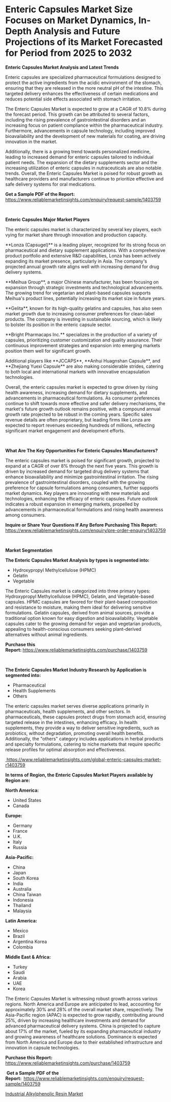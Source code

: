 <p><h1>Enteric Capsules Market Size Focuses on Market Dynamics, In-Depth Analysis and Future Projections of its Market Forecasted for Period from 2025 to 2032</h1></p><p><strong>Enteric Capsules Market Analysis and Latest Trends</strong></p>
<p><p>Enteric capsules are specialized pharmaceutical formulations designed to protect the active ingredients from the acidic environment of the stomach, ensuring that they are released in the more neutral pH of the intestine. This targeted delivery enhances the effectiveness of certain medications and reduces potential side effects associated with stomach irritation.</p><p>The Enteric Capsules Market is expected to grow at a CAGR of 10.8% during the forecast period. This growth can be attributed to several factors, including the rising prevalence of gastrointestinal disorders and an increasing focus on patient compliance within the pharmaceutical industry. Furthermore, advancements in capsule technology, including improved bioavailability and the development of new materials for coating, are driving innovation in the market.</p><p>Additionally, there is a growing trend towards personalized medicine, leading to increased demand for enteric capsules tailored to individual patient needs. The expansion of the dietary supplements sector and the increasing utilization of enteric capsules in nutraceuticals are also notable trends. Overall, the Enteric Capsules Market is poised for robust growth as healthcare providers and manufacturers continue to prioritize effective and safe delivery systems for oral medications.</p></p>
<p><strong>Get a Sample PDF of the Report:&nbsp;</strong> <a href="https://www.reliablemarketinsights.com/enquiry/request-sample/1403759?utm_campaign=1894&utm_medium=2&utm_source=Github&utm_content=ia&utm_term=13012025&utm_id=enteric-capsules">https://www.reliablemarketinsights.com/enquiry/request-sample/1403759</a></p>
<p>&nbsp;</p>
<p><strong>Enteric Capsules Major Market Players</strong></p>
<p><p>The enteric capsules market is characterized by several key players, each vying for market share through innovation and production capacity. </p><p>**Lonza (Capsugel)** is a leading player, recognized for its strong focus on pharmaceutical and dietary supplement applications. With a comprehensive product portfolio and extensive R&D capabilities, Lonza has been actively expanding its market presence, particularly in Asia. The company's projected annual growth rate aligns well with increasing demand for drug delivery systems.</p><p>**Meihua Group**, a major Chinese manufacturer, has been focusing on expansion through strategic investments and technological advancements. The growing trend for vegetarian and plant-based capsules supports Meihua's product lines, potentially increasing its market size in future years.</p><p>**Gelita**, known for its high-quality gelatins and capsules, has also seen market growth due to increasing consumer preferences for clean-label products. The company is investing in sustainable sourcing, which is likely to bolster its position in the enteric capsule sector.</p><p>**Bright Pharmacaps Inc.** specializes in the production of a variety of capsules, prioritizing customer customization and quality assurance. Their continuous improvement strategies and expansion into emerging markets position them well for significant growth.</p><p>Additional players like **JCCAPS**, **Anhui Huagnshan Capsule**, and **Zhejiang Yuexi Capsule** are also making considerable strides, catering to both local and international markets with innovative encapsulation technologies.</p><p>Overall, the enteric capsules market is expected to grow driven by rising health awareness, increasing demand for dietary supplements, and advancements in pharmaceutical formulations. As consumer preferences continue to shift towards more effective and safer delivery mechanisms, the market's future growth outlook remains positive, with a compound annual growth rate projected to be robust in the coming years. Specific sales revenue details are often proprietary, but leading firms like Lonza are expected to report revenues exceeding hundreds of millions, reflecting significant market engagement and development efforts.</p></p>
<p>&nbsp;</p>
<p><strong>What Are The Key Opportunities For Enteric Capsules Manufacturers?</strong></p>
<p><p>The enteric capsules market is poised for significant growth, projected to expand at a CAGR of over 8% through the next five years. This growth is driven by increased demand for targeted drug delivery systems that enhance bioavailability and minimize gastrointestinal irritation. The rising prevalence of gastrointestinal disorders, coupled with the growing preference for capsule formulations among consumers, further supports market dynamics. Key players are innovating with new materials and technologies, enhancing the efficacy of enteric capsules. Future outlook indicates a robust expansion in emerging markets, propelled by advancements in pharmaceutical formulations and rising health awareness among consumers.</p></p>
<p><strong>Inquire or Share Your Questions If Any Before Purchasing This Report:</strong> <a href="https://www.reliablemarketinsights.com/enquiry/pre-order-enquiry/1403759?utm_campaign=1894&utm_medium=2&utm_source=Github&utm_content=ia&utm_term=13012025&utm_id=enteric-capsules">https://www.reliablemarketinsights.com/enquiry/pre-order-enquiry/1403759</a></p>
<p>&nbsp;</p>
<p><strong>Market Segmentation</strong></p>
<p><strong>The Enteric Capsules Market Analysis by types is segmented into:</strong></p>
<p><ul><li>Hydroxypropyl Methylcellulose (HPMC)</li><li>Gelatin</li><li>Vegetable</li></ul></p>
<p><p>The Enteric Capsules market is categorized into three primary types: Hydroxypropyl Methylcellulose (HPMC), Gelatin, and Vegetable-based capsules. HPMC capsules are favored for their plant-based composition and resistance to moisture, making them ideal for delivering sensitive formulations. Gelatin capsules, derived from animal sources, provide a traditional option known for easy digestion and bioavailability. Vegetable capsules cater to the growing demand for vegan and vegetarian products, appealing to health-conscious consumers seeking plant-derived alternatives without animal ingredients.</p></p>
<p><strong>Purchase this Report:&nbsp;</strong><a href="https://www.reliablemarketinsights.com/purchase/1403759?utm_campaign=1894&utm_medium=2&utm_source=Github&utm_content=ia&utm_term=13012025&utm_id=enteric-capsules">https://www.reliablemarketinsights.com/purchase/1403759</a></p>
<p>&nbsp;</p>
<p><strong>The Enteric Capsules Market Industry Research by Application is segmented into:</strong></p>
<p><ul><li>Pharmaceutical</li><li>Health Supplements</li><li>Others</li></ul></p>
<p><p>The enteric capsules market serves diverse applications primarily in pharmaceuticals, health supplements, and other sectors. In pharmaceuticals, these capsules protect drugs from stomach acid, ensuring targeted release in the intestines, enhancing efficacy. In health supplements, they provide a way to deliver sensitive ingredients, such as probiotics, without degradation, promoting overall health benefits. Additionally, the "others" category includes applications in herbal products and specialty formulations, catering to niche markets that require specific release profiles for optimal absorption and effectiveness.</p></p>
<p><a href="https://www.reliablemarketinsights.com/global-enteric-capsules-market-r1403759?utm_campaign=1894&utm_medium=2&utm_source=Github&utm_content=ia&utm_term=13012025&utm_id=enteric-capsules">&nbsp;https://www.reliablemarketinsights.com/global-enteric-capsules-market-r1403759</a></p>
<p><strong>In terms of Region, the Enteric Capsules Market Players available by Region are:</strong></p>
<p>
    <p> <strong> North America: </strong>
        <ul>
            <li>United States</li>
            <li>Canada</li>
        </ul>
        </p> 
    <p> <strong> Europe: </strong>
        <ul>
            <li>Germany</li>
            <li>France</li>
            <li>U.K.</li>
            <li>Italy</li>
            <li>Russia</li>
        </ul>
        </p> 
    <p> <strong> Asia-Pacific: </strong>
        <ul>
            <li>China</li>
            <li>Japan</li>
            <li>South Korea</li>
            <li>India</li>
            <li>Australia</li>
            <li>China Taiwan</li>
            <li>Indonesia</li>
            <li>Thailand</li>
            <li>Malaysia</li>
        </ul>
        </p> 
    <p> <strong> Latin America: </strong>
        <ul>
            <li>Mexico</li>
            <li>Brazil</li>
            <li>Argentina Korea</li>
            <li>Colombia</li>
        </ul>
        </p> 
    <p> <strong> Middle East & Africa: </strong>
        <ul>
            <li>Turkey</li>
            <li>Saudi</li>
            <li>Arabia</li>
            <li>UAE</li>
            <li>Korea</li>
        </ul>
    </p>
    </p>
<p><p>The Enteric Capsules Market is witnessing robust growth across various regions. North America and Europe are anticipated to lead, accounting for approximately 30% and 28% of the overall market share, respectively. The Asia-Pacific region (APAC) is expected to grow rapidly, contributing around 25%, driven by increasing healthcare investments and demand for advanced pharmaceutical delivery systems. China is projected to capture about 17% of the market, fueled by its expanding pharmaceutical industry and growing awareness of healthcare solutions. Dominance is expected from North America and Europe due to their established infrastructure and innovation in capsule technologies.</p></p>
<p><strong>Purchase this Report: </strong><a href="https://www.reliablemarketinsights.com/purchase/1403759?utm_campaign=1894&utm_medium=2&utm_source=Github&utm_content=ia&utm_term=13012025&utm_id=enteric-capsules">https://www.reliablemarketinsights.com/purchase/1403759</a></p>
<p>&nbsp;<strong>Get a Sample PDF of the Report:&nbsp;&nbsp;</strong><a href="https://www.reliablemarketinsights.com/enquiry/request-sample/1403759?utm_campaign=1894&utm_medium=2&utm_source=Github&utm_content=ia&utm_term=13012025&utm_id=enteric-capsules">https://www.reliablemarketinsights.com/enquiry/request-sample/1403759</a></p>
<p><strong></strong></p>
<p><p><a href="https://github.com/marloy8/Market-Research-Report-List-6/blob/main/industrial-alkylphenolic-resin-market.md?utm_campaign=1894&utm_medium=2&utm_source=Github&utm_content=ia&utm_term=13012025&utm_id=enteric-capsules">Industrial Alkylphenolic Resin Market</a></p></p>
